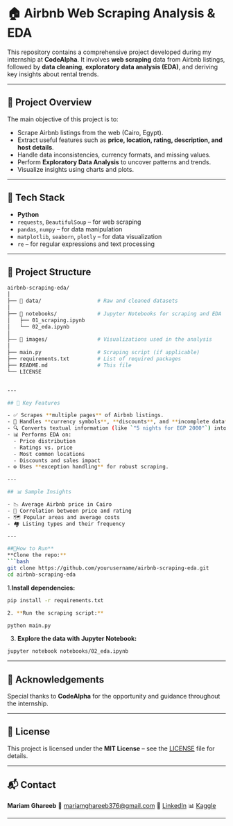 # 🏠 Airbnb Web Scraping Analysis & EDA

This repository contains a comprehensive project developed during my internship at **CodeAlpha**. It involves **web scraping** data from Airbnb listings, followed by **data cleaning**, **exploratory data analysis (EDA)**, and deriving key insights about rental trends.

---

## 📌 Project Overview

The main objective of this project is to:
- Scrape Airbnb listings from the web (Cairo, Egypt).
- Extract useful features such as **price, location, rating, description, and host details**.
- Handle data inconsistencies, currency formats, and missing values.
- Perform **Exploratory Data Analysis** to uncover patterns and trends.
- Visualize insights using charts and plots.

---

## 🔧 Tech Stack

- **Python**
- `requests`, `BeautifulSoup` – for web scraping
- `pandas`, `numpy` – for data manipulation
- `matplotlib`, `seaborn`, `plotly` – for data visualization
- `re` – for regular expressions and text processing

---

## 📂 Project Structure

```bash
airbnb-scraping-eda/
│
├── 📁 data/                  # Raw and cleaned datasets
│
├── 📁 notebooks/             # Jupyter Notebooks for scraping and EDA
│   ├── 01_scraping.ipynb
│   └── 02_eda.ipynb
│
├── 📁 images/                # Visualizations used in the analysis
│
├── main.py                  # Scraping script (if applicable)
├── requirements.txt         # List of required packages
├── README.md                # This file
└── LICENSE


---

## 🚀 Key Features

- ✅ Scrapes **multiple pages** of Airbnb listings.
- 💸 Handles **currency symbols**, **discounts**, and **incomplete data**.
- 🔍 Converts textual information (like `"5 nights for EGP 2000"`) into structured columns.
- 📊 Performs EDA on:
  - Price distribution
  - Ratings vs. price
  - Most common locations
  - Discounts and sales impact
- ⚙️ Uses **exception handling** for robust scraping.

---

## 📊 Sample Insights

- 📉 Average Airbnb price in Cairo  
- 🌟 Correlation between price and rating  
- 🗺️ Popular areas and average costs  
- 🏘️ Listing types and their frequency

---

##📎How to Run**
**Clone the repo:**
```bash
git clone https://github.com/yourusername/airbnb-scraping-eda.git
cd airbnb-scraping-eda
```
1.**Install dependencies:**
```bash
pip install -r requirements.txt

2. **Run the scraping script:**
```
```bash
python main.py
```

3. **Explore the data with Jupyter Notebook:**

```bash
jupyter notebook notebooks/02_eda.ipynb
```

---

## 🙏 Acknowledgements

Special thanks to **CodeAlpha** for the opportunity and guidance throughout the internship.

---

## 📜 License

This project is licensed under the **MIT License** – see the [LICENSE](./LICENSE) file for details.

---

## 📬 Contact

**Mariam Ghareeb**
📧 [mariamghareeb376@gmail.com](mailto:mariamghareeb376@gmail.com)
🔗 [LinkedIn](https://www.linkedin.com/in/mariam-ghareeb-0a8517266/)
📊 [Kaggle](https://www.kaggle.com/mariamelghareeb)

---



